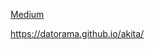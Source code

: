 [Medium](https://medium.com/ngx/%D0%B2%D1%81%D1%82%D1%80%D0%B5%D1%87%D0%B0%D0%B9%D1%82%D0%B5-akita-%D0%BD%D0%BE%D0%B2%D1%8B%D0%B9-%D0%BF%D0%B0%D1%82%D1%82%D0%B5%D1%80%D0%BD-%D1%83%D0%BF%D1%80%D0%B0%D0%B2%D0%BB%D0%B5%D0%BD%D0%B8%D1%8F-%D1%81%D0%BE%D1%81%D1%82%D0%BE%D1%8F%D0%BD%D0%B8%D0%B5%D0%BC-%D0%B4%D0%BB%D1%8F-angular-%D0%BF%D1%80%D0%B8%D0%BB%D0%BE%D0%B6%D0%B5%D0%BD%D0%B8%D0%B9-%D0%BF%D0%B5%D1%80%D0%B5%D0%B2%D0%BE%D0%B4-4beb589f4d54)

https://datorama.github.io/akita/